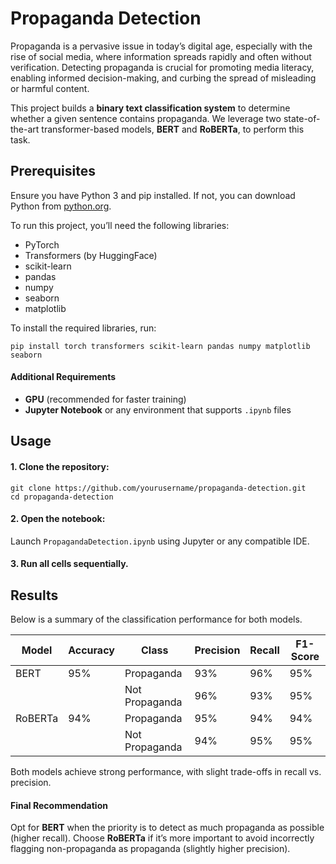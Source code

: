 # Propaganda Detection
Propaganda is a pervasive issue in today’s digital age, especially with the rise of social media, where information spreads rapidly and often without verification. Detecting propaganda is crucial for promoting media literacy, enabling informed decision-making, and curbing the spread of misleading or harmful content.

This project builds a **binary text classification system** to determine whether a given sentence contains propaganda. We leverage two state-of-the-art transformer-based models, **BERT** and **RoBERTa**, to perform this task.

## Prerequisites

Ensure you have Python 3 and pip installed. If not, you can download Python from [python.org](https://www.python.org/).

To run this project, you’ll need the following libraries:

- PyTorch
- Transformers (by HuggingFace)
- scikit-learn
- pandas
- numpy
- seaborn
- matplotlib

To install the required libraries, run:

```
pip install torch transformers scikit-learn pandas numpy matplotlib seaborn
```
#### Additional Requirements

- **GPU** (recommended for faster training)
- **Jupyter Notebook** or any environment that supports `.ipynb` files


## Usage

#### 1. Clone the repository:

```
git clone https://github.com/yourusername/propaganda-detection.git
cd propaganda-detection
```
#### 2. Open the notebook:

Launch `PropagandaDetection.ipynb` using Jupyter or any compatible IDE.

#### 3. Run all cells sequentially.

## Results

Below is a summary of the classification performance for both models. 

| Model   | Accuracy | Class          | Precision | Recall | F1-Score |
| ------- | -------- | -------------- | --------- | ------ | -------- |
| BERT    | 95%      | Propaganda     | 93%       | 96%    | 95%      |
|         |          | Not Propaganda | 96%       | 93%    | 95%      |
| RoBERTa | 94%      | Propaganda     | 95%       | 94%    | 94%      |
|         |          | Not Propaganda | 94%       | 95%    | 95%      |

Both models achieve strong performance, with slight trade-offs in recall vs. precision.

#### Final Recommendation
Opt for **BERT** when the priority is to detect as much propaganda as possible (higher recall).
Choose **RoBERTa** if it’s more important to avoid incorrectly flagging non-propaganda as propaganda (slightly higher precision).
